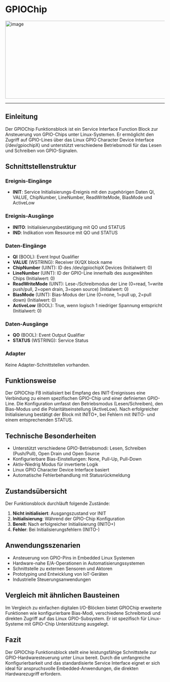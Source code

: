 # GPIOChip

<img width="1343" height="245" alt="image" src="https://github.com/user-attachments/assets/612f184c-bce3-4376-bb09-9881ec2162c0" />

* * * * * * * * * *

## Einleitung
Der GPIOChip Funktionsblock ist ein Service Interface Function Block zur Ansteuerung von GPIO-Chips unter Linux-Systemen. Er ermöglicht den Zugriff auf GPIO-Lines über das Linux GPIO Character Device Interface (/dev/gpiochipX) und unterstützt verschiedene Betriebsmodi für das Lesen und Schreiben von GPIO-Signalen.

## Schnittstellenstruktur

### **Ereignis-Eingänge**
- **INIT**: Service Initialisierungs-Ereignis mit den zugehörigen Daten QI, VALUE, ChipNumber, LineNumber, ReadWriteMode, BiasMode und ActiveLow

### **Ereignis-Ausgänge**
- **INITO**: Initialisierungsbestätigung mit QO und STATUS
- **IND**: Indikation vom Resource mit QO und STATUS

### **Daten-Eingänge**
- **QI** (BOOL): Event Input Qualifier
- **VALUE** (WSTRING): Receiver IX/QX block name
- **ChipNumber** (UINT): ID des /dev/gpiochipX Devices (Initialwert: 0)
- **LineNumber** (UINT): ID der GPIO-Line innerhalb des ausgewählten Chips (Initialwert: 0)
- **ReadWriteMode** (UINT): Lese-/Schreibmodus der Line (0=read, 1=write push/pull, 2=open drain, 3=open source) (Initialwert: 0)
- **BiasMode** (UINT): Bias-Modus der Line (0=none, 1=pull up, 2=pull down) (Initialwert: 0)
- **ActiveLow** (BOOL): True, wenn logisch 1 niedriger Spannung entspricht (Initialwert: 0)

### **Daten-Ausgänge**
- **QO** (BOOL): Event Output Qualifier
- **STATUS** (WSTRING): Service Status

### **Adapter**
Keine Adapter-Schnittstellen vorhanden.

## Funktionsweise
Der GPIOChip FB initialisiert bei Empfang des INIT-Ereignisses eine Verbindung zu einem spezifischen GPIO-Chip und einer definierten GPIO-Line. Die Konfiguration umfasst den Betriebsmodus (Lesen/Schreiben), den Bias-Modus und die Polaritätseinstellung (ActiveLow). Nach erfolgreicher Initialisierung bestätigt der Block mit INITO+, bei Fehlern mit INITO- und einem entsprechenden STATUS.

## Technische Besonderheiten
- Unterstützt verschiedene GPIO-Betriebsmodi: Lesen, Schreiben (Push/Pull), Open Drain und Open Source
- Konfigurierbare Bias-Einstellungen: None, Pull-Up, Pull-Down
- Aktiv-Niedrig Modus für invertierte Logik
- Linux GPIO Character Device Interface basiert
- Automatische Fehlerbehandlung mit Statusrückmeldung

## Zustandsübersicht
Der Funktionsblock durchläuft folgende Zustände:
1. **Nicht initialisiert**: Ausgangszustand vor INIT
2. **Initialisierung**: Während der GPIO-Chip Konfiguration
3. **Bereit**: Nach erfolgreicher Initialisierung (INITO+)
4. **Fehler**: Bei Initialisierungsfehlern (INITO-)

## Anwendungsszenarien
- Ansteuerung von GPIO-Pins in Embedded Linux Systemen
- Hardware-nahe E/A-Operationen in Automatisierungssystemen
- Schnittstelle zu externen Sensoren und Aktoren
- Prototyping und Entwicklung von IoT-Geräten
- Industrielle Steuerungsanwendungen

## Vergleich mit ähnlichen Bausteinen
Im Vergleich zu einfachen digitalen I/O-Blöcken bietet GPIOChip erweiterte Funktionen wie konfigurierbare Bias-Modi, verschiedene Schreibmodi und direkten Zugriff auf das Linux GPIO-Subsystem. Er ist spezifisch für Linux-Systeme mit GPIO-Chip Unterstützung ausgelegt.

## Fazit
Der GPIOChip Funktionsblock stellt eine leistungsfähige Schnittstelle zur GPIO-Hardwaresteuerung unter Linux bereit. Durch die umfangreiche Konfigurierbarkeit und das standardisierte Service Interface eignet er sich ideal für anspruchsvolle Embedded-Anwendungen, die direkten Hardwarezugriff erfordern.
